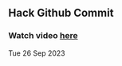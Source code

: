 
 ## Hack Github Commit 
 ### Watch video <a href="https://www.youtube.com">here</a> 
 Tue 26 Sep 2023 
